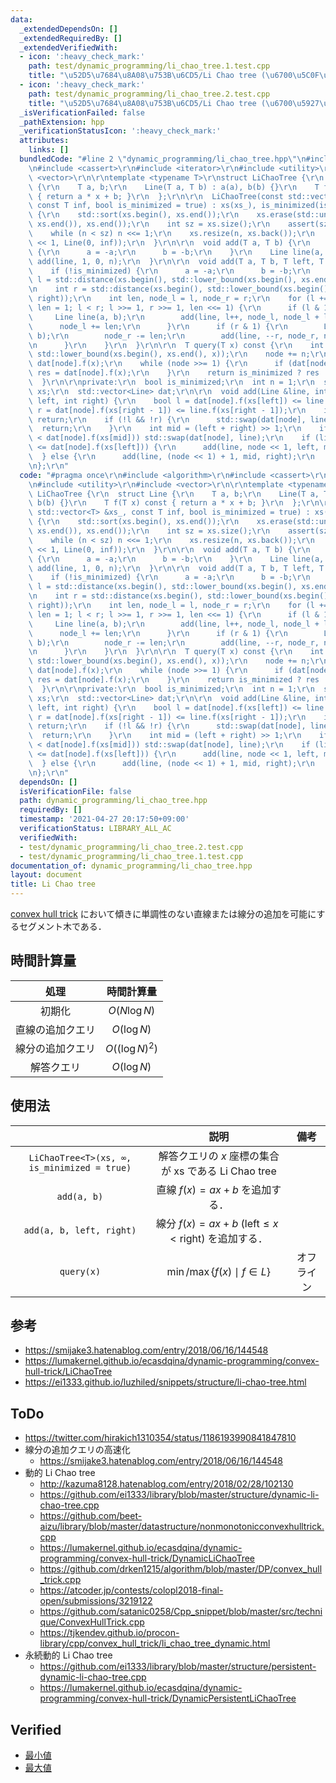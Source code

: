 ```yaml
---
data:
  _extendedDependsOn: []
  _extendedRequiredBy: []
  _extendedVerifiedWith:
  - icon: ':heavy_check_mark:'
    path: test/dynamic_programming/li_chao_tree.1.test.cpp
    title: "\u52D5\u7684\u8A08\u753B\u6CD5/Li Chao tree (\u6700\u5C0F\u5024)"
  - icon: ':heavy_check_mark:'
    path: test/dynamic_programming/li_chao_tree.2.test.cpp
    title: "\u52D5\u7684\u8A08\u753B\u6CD5/Li Chao tree (\u6700\u5927\u5024)"
  _isVerificationFailed: false
  _pathExtension: hpp
  _verificationStatusIcon: ':heavy_check_mark:'
  attributes:
    links: []
  bundledCode: "#line 2 \"dynamic_programming/li_chao_tree.hpp\"\n#include <algorithm>\r\
    \n#include <cassert>\r\n#include <iterator>\r\n#include <utility>\r\n#include\
    \ <vector>\r\n\r\ntemplate <typename T>\r\nstruct LiChaoTree {\r\n  struct Line\
    \ {\r\n    T a, b;\r\n    Line(T a, T b) : a(a), b(b) {}\r\n    T f(T x) const\
    \ { return a * x + b; }\r\n  };\r\n\r\n  LiChaoTree(const std::vector<T> &xs_,\
    \ const T inf, bool is_minimized = true) : xs(xs_), is_minimized(is_minimized)\
    \ {\r\n    std::sort(xs.begin(), xs.end());\r\n    xs.erase(std::unique(xs.begin(),\
    \ xs.end()), xs.end());\r\n    int sz = xs.size();\r\n    assert(sz > 0);\r\n\
    \    while (n < sz) n <<= 1;\r\n    xs.resize(n, xs.back());\r\n    dat.assign(n\
    \ << 1, Line(0, inf));\r\n  }\r\n\r\n  void add(T a, T b) {\r\n    if (!is_minimized)\
    \ {\r\n      a = -a;\r\n      b = -b;\r\n    }\r\n    Line line(a, b);\r\n   \
    \ add(line, 1, 0, n);\r\n  }\r\n\r\n  void add(T a, T b, T left, T right) {\r\n\
    \    if (!is_minimized) {\r\n      a = -a;\r\n      b = -b;\r\n    }\r\n    int\
    \ l = std::distance(xs.begin(), std::lower_bound(xs.begin(), xs.end(), left));\r\
    \n    int r = std::distance(xs.begin(), std::lower_bound(xs.begin(), xs.end(),\
    \ right));\r\n    int len, node_l = l, node_r = r;\r\n    for (l += n, r += n,\
    \ len = 1; l < r; l >>= 1, r >>= 1, len <<= 1) {\r\n      if (l & 1) {\r\n   \
    \     Line line(a, b);\r\n        add(line, l++, node_l, node_l + len);\r\n  \
    \      node_l += len;\r\n      }\r\n      if (r & 1) {\r\n        Line line(a,\
    \ b);\r\n        node_r -= len;\r\n        add(line, --r, node_r, node_r + len);\r\
    \n      }\r\n    }\r\n  }\r\n\r\n  T query(T x) const {\r\n    int node = std::distance(xs.begin(),\
    \ std::lower_bound(xs.begin(), xs.end(), x));\r\n    node += n;\r\n    T res =\
    \ dat[node].f(x);\r\n    while (node >>= 1) {\r\n      if (dat[node].f(x) < res)\
    \ res = dat[node].f(x);\r\n    }\r\n    return is_minimized ? res : -res;\r\n\
    \  }\r\n\r\nprivate:\r\n  bool is_minimized;\r\n  int n = 1;\r\n  std::vector<T>\
    \ xs;\r\n  std::vector<Line> dat;\r\n\r\n  void add(Line &line, int node, int\
    \ left, int right) {\r\n    bool l = dat[node].f(xs[left]) <= line.f(xs[left]),\
    \ r = dat[node].f(xs[right - 1]) <= line.f(xs[right - 1]);\r\n    if (l && r)\
    \ return;\r\n    if (!l && !r) {\r\n      std::swap(dat[node], line);\r\n    \
    \  return;\r\n    }\r\n    int mid = (left + right) >> 1;\r\n    if (line.f(xs[mid])\
    \ < dat[node].f(xs[mid])) std::swap(dat[node], line);\r\n    if (line.f(xs[left])\
    \ <= dat[node].f(xs[left])) {\r\n      add(line, node << 1, left, mid);\r\n  \
    \  } else {\r\n      add(line, (node << 1) + 1, mid, right);\r\n    }\r\n  }\r\
    \n};\r\n"
  code: "#pragma once\r\n#include <algorithm>\r\n#include <cassert>\r\n#include <iterator>\r\
    \n#include <utility>\r\n#include <vector>\r\n\r\ntemplate <typename T>\r\nstruct\
    \ LiChaoTree {\r\n  struct Line {\r\n    T a, b;\r\n    Line(T a, T b) : a(a),\
    \ b(b) {}\r\n    T f(T x) const { return a * x + b; }\r\n  };\r\n\r\n  LiChaoTree(const\
    \ std::vector<T> &xs_, const T inf, bool is_minimized = true) : xs(xs_), is_minimized(is_minimized)\
    \ {\r\n    std::sort(xs.begin(), xs.end());\r\n    xs.erase(std::unique(xs.begin(),\
    \ xs.end()), xs.end());\r\n    int sz = xs.size();\r\n    assert(sz > 0);\r\n\
    \    while (n < sz) n <<= 1;\r\n    xs.resize(n, xs.back());\r\n    dat.assign(n\
    \ << 1, Line(0, inf));\r\n  }\r\n\r\n  void add(T a, T b) {\r\n    if (!is_minimized)\
    \ {\r\n      a = -a;\r\n      b = -b;\r\n    }\r\n    Line line(a, b);\r\n   \
    \ add(line, 1, 0, n);\r\n  }\r\n\r\n  void add(T a, T b, T left, T right) {\r\n\
    \    if (!is_minimized) {\r\n      a = -a;\r\n      b = -b;\r\n    }\r\n    int\
    \ l = std::distance(xs.begin(), std::lower_bound(xs.begin(), xs.end(), left));\r\
    \n    int r = std::distance(xs.begin(), std::lower_bound(xs.begin(), xs.end(),\
    \ right));\r\n    int len, node_l = l, node_r = r;\r\n    for (l += n, r += n,\
    \ len = 1; l < r; l >>= 1, r >>= 1, len <<= 1) {\r\n      if (l & 1) {\r\n   \
    \     Line line(a, b);\r\n        add(line, l++, node_l, node_l + len);\r\n  \
    \      node_l += len;\r\n      }\r\n      if (r & 1) {\r\n        Line line(a,\
    \ b);\r\n        node_r -= len;\r\n        add(line, --r, node_r, node_r + len);\r\
    \n      }\r\n    }\r\n  }\r\n\r\n  T query(T x) const {\r\n    int node = std::distance(xs.begin(),\
    \ std::lower_bound(xs.begin(), xs.end(), x));\r\n    node += n;\r\n    T res =\
    \ dat[node].f(x);\r\n    while (node >>= 1) {\r\n      if (dat[node].f(x) < res)\
    \ res = dat[node].f(x);\r\n    }\r\n    return is_minimized ? res : -res;\r\n\
    \  }\r\n\r\nprivate:\r\n  bool is_minimized;\r\n  int n = 1;\r\n  std::vector<T>\
    \ xs;\r\n  std::vector<Line> dat;\r\n\r\n  void add(Line &line, int node, int\
    \ left, int right) {\r\n    bool l = dat[node].f(xs[left]) <= line.f(xs[left]),\
    \ r = dat[node].f(xs[right - 1]) <= line.f(xs[right - 1]);\r\n    if (l && r)\
    \ return;\r\n    if (!l && !r) {\r\n      std::swap(dat[node], line);\r\n    \
    \  return;\r\n    }\r\n    int mid = (left + right) >> 1;\r\n    if (line.f(xs[mid])\
    \ < dat[node].f(xs[mid])) std::swap(dat[node], line);\r\n    if (line.f(xs[left])\
    \ <= dat[node].f(xs[left])) {\r\n      add(line, node << 1, left, mid);\r\n  \
    \  } else {\r\n      add(line, (node << 1) + 1, mid, right);\r\n    }\r\n  }\r\
    \n};\r\n"
  dependsOn: []
  isVerificationFile: false
  path: dynamic_programming/li_chao_tree.hpp
  requiredBy: []
  timestamp: '2021-04-27 20:17:50+09:00'
  verificationStatus: LIBRARY_ALL_AC
  verifiedWith:
  - test/dynamic_programming/li_chao_tree.2.test.cpp
  - test/dynamic_programming/li_chao_tree.1.test.cpp
documentation_of: dynamic_programming/li_chao_tree.hpp
layout: document
title: Li Chao tree
---
```


[convex hull trick](cht.md) において傾きに単調性のない直線または線分の追加を可能にするセグメント木である．


## 時間計算量

|処理|時間計算量|
|:--:|:--:|
|初期化|$O(N \log{N})$|
|直線の追加クエリ|$O(\log{N})$|
|線分の追加クエリ|$O((\log{N})^2)$|
|解答クエリ|$O(\log{N})$|


## 使用法

||説明|備考|
|:--:|:--:|:--:|
|`LiChaoTree<T>(xs, ∞, is_minimized = true)`|解答クエリの $x$ 座標の集合が $\mathrm{xs}$ である Li Chao tree||
|`add(a, b)`|直線 $f(x) = ax + b$ を追加する．||
|`add(a, b, left, right)`|線分 $f(x) = ax + b \ (\mathrm{left} \leq x < \mathrm{right})$ を追加する．||
|`query(x)`|$\min \text{/} \max \lbrace f(x) \mid f \in L \rbrace$|オフライン|


## 参考

- https://smijake3.hatenablog.com/entry/2018/06/16/144548
- https://lumakernel.github.io/ecasdqina/dynamic-programming/convex-hull-trick/LiChaoTree
- https://ei1333.github.io/luzhiled/snippets/structure/li-chao-tree.html


## ToDo

- https://twitter.com/hirakich1310354/status/1186193990841847810
- 線分の追加クエリの高速化
  - https://smijake3.hatenablog.com/entry/2018/06/16/144548
- 動的 Li Chao tree
  - http://kazuma8128.hatenablog.com/entry/2018/02/28/102130
  - https://github.com/ei1333/library/blob/master/structure/dynamic-li-chao-tree.cpp
  - https://github.com/beet-aizu/library/blob/master/datastructure/nonmonotonicconvexhulltrick.cpp
  - https://lumakernel.github.io/ecasdqina/dynamic-programming/convex-hull-trick/DynamicLiChaoTree
  - https://github.com/drken1215/algorithm/blob/master/DP/convex_hull_trick.cpp
  - https://atcoder.jp/contests/colopl2018-final-open/submissions/3219122
  - https://github.com/satanic0258/Cpp_snippet/blob/master/src/technique/ConvexHullTrick.cpp
  - https://tjkendev.github.io/procon-library/cpp/convex_hull_trick/li_chao_tree_dynamic.html
- 永続動的 Li Chao tree
  - https://github.com/ei1333/library/blob/master/structure/persistent-dynamic-li-chao-tree.cpp
  - https://lumakernel.github.io/ecasdqina/dynamic-programming/convex-hull-trick/DynamicPersistentLiChaoTree


## Verified

- [最小値](https://judge.yosupo.jp/submission/3848)
- [最大値](https://judge.yosupo.jp/submission/3849)
